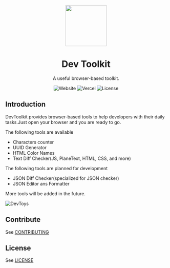 <p align="center">
  <img width="128" align="center" src="https://storage.googleapis.com/tachibanayu24/kit/wrench.png">
</p>
<h1 align="center">
  Dev Toolkit
</h1>
<p align="center">
  A useful browser-based toolkit.
</p>
<p align="center">
  <a style="text-decoration:none" href="https://kit.tachibanayu24.com" target="_blank">
    <img src="https://img.shields.io/badge/Website-kit.tachibanayu24.com-blue" alt="Website" />
  </a>
  <img src="http://therealsujitk-vercel-badge.vercel.app/?app=dev-toolkit" alt="Vercel" />
  <img src="https://img.shields.io/badge/license-MIT-blue" alt="License" />
</p>


## Introduction

DevToolkit provides browser-based tools to help developers with their daily tasks.Just open your browser and you are ready to go.

The following tools are available

 - Characters counter
 - UUID Generator
 - HTML Color Names
 - Text Diff Checker(JS, PlaneText, HTML, CSS, and more)

The following tools are planned for development

 - JSON Diff Checker(specialized for JSON checker)
 - JSON Editor ans Formatter

More tools will be added in the future.

![DevToys](https://storage.googleapis.com/tachibanayu24/kit/ogp-v2.png)

## Contribute

See [CONTRIBUTING](CONTRIBUTING.md)

## License

See [LICENSE](LICENSE)
